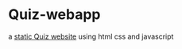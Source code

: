 # Quiz-webapp
a [static Quiz website](https://amankathait15.github.io/Quiz-webapp/) using html css and javascript
